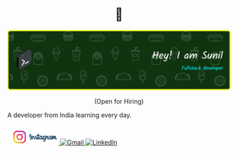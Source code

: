 <h1 align="center"> 👋 </h1>
<div align="center">
  <a href="https://sunilkumart2025.github.io/portfolio/"><img src="header-banner.png" alt="header"/><a/>
  
</div>
<p align="center"> (Open for Hiring)</p>

A developer from India learning every day.


<div align="left" style="padding: 10px;">
  <a href="https://www.instagram.com/_.sunil._25?igsh=dTh5ZHJ0ZWRoMWN5" target="_blank">
    <img src="https://raw.githubusercontent.com/sunilkumart2025/sunilkumart2025/refs/heads/main/src/icons/instagram.jpg" height="35" alt="Instagram" />
  </a>
  <a href="mailto:skysunil2025@gmail.com">
    <img src="https://img.shields.io/static/v1?message=Gmail&logo=gmail&label=&color=D14836&logoColor=white&labelColor=&style=for-the-badge" height="35" alt="Gmail" />
  </a>
  <a href="https://www.linkedin.com/in/sunilkumar2025/" target="_blank">
    <img src="https://img.shields.io/static/v1?message=LinkedIn&logo=linkedin&label=&color=0077B5&logoColor=white&labelColor=&style=for-the-badge" height="35" alt="LinkedIn" />
  </a>
</div>

